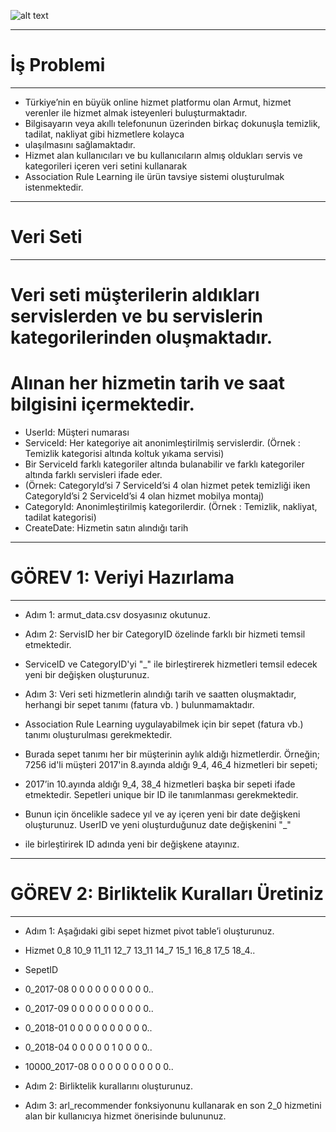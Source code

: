 ![alt text](https://www.technopat.net/wp-content/uploads/2014/05/Armutcom-logo.jpg)




---
# İş Problemi
---

- Türkiye’nin en büyük online hizmet platformu olan Armut, hizmet verenler ile hizmet almak isteyenleri buluşturmaktadır.
- Bilgisayarın veya akıllı telefonunun üzerinden birkaç dokunuşla temizlik, tadilat, nakliyat gibi hizmetlere kolayca
- ulaşılmasını sağlamaktadır.
- Hizmet alan kullanıcıları ve bu kullanıcıların almış oldukları servis ve kategorileri içeren veri setini kullanarak
- Association Rule Learning ile ürün tavsiye sistemi oluşturulmak istenmektedir.


---
# Veri Seti
---
# Veri seti müşterilerin aldıkları servislerden ve bu servislerin kategorilerinden oluşmaktadır.
# Alınan her hizmetin tarih ve saat bilgisini içermektedir.

- UserId: Müşteri numarası
- ServiceId: Her kategoriye ait anonimleştirilmiş servislerdir. (Örnek : Temizlik kategorisi altında koltuk yıkama servisi)
- Bir ServiceId farklı kategoriler altında bulanabilir ve farklı kategoriler altında farklı servisleri ifade eder.
- (Örnek: CategoryId’si 7 ServiceId’si 4 olan hizmet petek temizliği iken CategoryId’si 2 ServiceId’si 4 olan hizmet mobilya montaj)
- CategoryId: Anonimleştirilmiş kategorilerdir. (Örnek : Temizlik, nakliyat, tadilat kategorisi)
- CreateDate: Hizmetin satın alındığı tarih




---
# GÖREV 1: Veriyi Hazırlama
---

- Adım 1: armut_data.csv dosyasınız okutunuz.


- Adım 2: ServisID her bir CategoryID özelinde farklı bir hizmeti temsil etmektedir.
- ServiceID ve CategoryID'yi "_" ile birleştirerek hizmetleri temsil edecek yeni bir değişken oluşturunuz.



- Adım 3: Veri seti hizmetlerin alındığı tarih ve saatten oluşmaktadır, herhangi bir sepet tanımı (fatura vb. ) bulunmamaktadır.
- Association Rule Learning uygulayabilmek için bir sepet (fatura vb.) tanımı oluşturulması gerekmektedir.
- Burada sepet tanımı her bir müşterinin aylık aldığı hizmetlerdir. Örneğin; 7256 id'li müşteri 2017'in 8.ayında aldığı 9_4, 46_4 hizmetleri bir sepeti;
- 2017’in 10.ayında aldığı  9_4, 38_4  hizmetleri başka bir sepeti ifade etmektedir. Sepetleri unique bir ID ile tanımlanması gerekmektedir.
- Bunun için öncelikle sadece yıl ve ay içeren yeni bir date değişkeni oluşturunuz. UserID ve yeni oluşturduğunuz date değişkenini "_"
- ile birleştirirek ID adında yeni bir değişkene atayınız.


---
# GÖREV 2: Birliktelik Kuralları Üretiniz
---

- Adım 1: Aşağıdaki gibi sepet hizmet pivot table’i oluşturunuz.

- Hizmet         0_8  10_9  11_11  12_7  13_11  14_7  15_1  16_8  17_5  18_4..
- SepetID
- 0_2017-08        0     0      0     0      0     0     0     0     0     0..
- 0_2017-09        0     0      0     0      0     0     0     0     0     0..
- 0_2018-01        0     0      0     0      0     0     0     0     0     0..
- 0_2018-04        0     0      0     0      0     1     0     0     0     0..
- 10000_2017-08    0     0      0     0      0     0     0     0     0     0..




- Adım 2: Birliktelik kurallarını oluşturunuz.



- Adım 3: arl_recommender fonksiyonunu kullanarak en son 2_0 hizmetini alan bir kullanıcıya hizmet önerisinde bulununuz.
